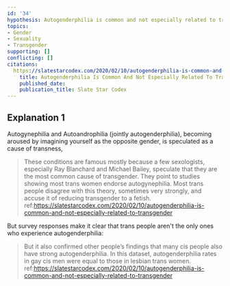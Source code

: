 ```yaml
---
id: '34'
hypothesis: Autogenderphilia is common and not especially related to transgender.
topics:
- Gender
- Sexuality
- Transgender
supporting: []
conflicting: []
citations:
  https://slatestarcodex.com/2020/02/10/autogenderphilia-is-common-and-not-especially-related-to-transgender:
    title: Autogenderphilia Is Common And Not Especially Related To Transgender
    published_date: 
    publication_title: Slate Star Codex
---
```

## Explanation 1

Autogynephilia and Autoandrophilia (jointly autogenderphilia), becoming aroused by imagining yourself as the opposite gender, is speculated as a cause of transness,

> These conditions are famous mostly because a few sexologists, especially Ray Blanchard and Michael Bailey, speculate that they are the most common cause of transgender. They point to studies showing most trans women endorse autogynephilia. Most trans people disagree with this theory, sometimes very strongly, and accuse it of reducing transgender to a fetish.
> ref:https://slatestarcodex.com/2020/02/10/autogenderphilia-is-common-and-not-especially-related-to-transgender

But survey responses make it clear that trans people aren't the only ones who experience autogenderphilia:

> But it also confirmed other people’s findings that many cis people also have strong autogenderphilia. In this dataset, autogenderphilia rates in gay cis men were equal to those in lesbian trans women.
> ref:https://slatestarcodex.com/2020/02/10/autogenderphilia-is-common-and-not-especially-related-to-transgender
